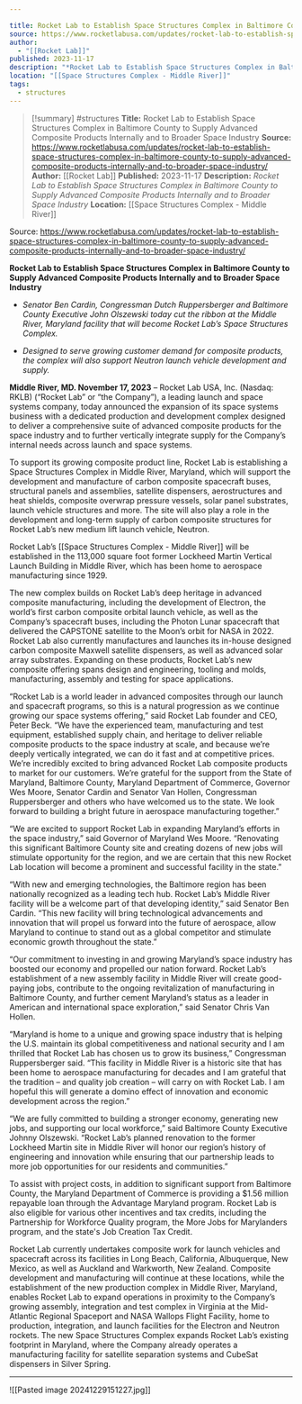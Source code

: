 ```yaml
---

title: Rocket Lab to Establish Space Structures Complex in Baltimore County to Supply Advanced Composite Products Internally and to Broader Space Industry  
source: https://www.rocketlabusa.com/updates/rocket-lab-to-establish-space-structures-complex-in-baltimore-county-to-supply-advanced-composite-products-internally-and-to-broader-space-industry/
author:
  - "[[Rocket Lab]]"
published: 2023-11-17
description: "*Rocket Lab to Establish Space Structures Complex in Baltimore County to Supply Advanced Composite Products Internally and to Broader Space Industry*"
location: "[[Space Structures Complex - Middle River]]"
tags:
  - structures
---
```

>[!summary]
#structures
**Title:** Rocket Lab to Establish Space Structures Complex in Baltimore County to Supply Advanced Composite Products Internally and to Broader Space Industry
**Source:** https://www.rocketlabusa.com/updates/rocket-lab-to-establish-space-structures-complex-in-baltimore-county-to-supply-advanced-composite-products-internally-and-to-broader-space-industry/
**Author:** [[Rocket Lab]]
**Published:** 2023-11-17
**Description:** *Rocket Lab to Establish Space Structures Complex in Baltimore County to Supply Advanced Composite Products Internally and to Broader Space Industry*
**Location:** [[Space Structures Complex - Middle River]]

Source: https://www.rocketlabusa.com/updates/rocket-lab-to-establish-space-structures-complex-in-baltimore-county-to-supply-advanced-composite-products-internally-and-to-broader-space-industry/

**Rocket Lab to Establish Space Structures Complex in Baltimore County to Supply Advanced Composite Products Internally and to Broader Space Industry**

- *Senator Ben Cardin, Congressman Dutch Ruppersberger and Baltimore County Executive John Olszewski today cut the ribbon at the Middle River, Maryland facility that will become Rocket Lab’s Space Structures Complex.*

- *Designed to serve growing customer demand for composite products, the complex will also support Neutron launch vehicle development and supply.*

**Middle River, MD. November 17, 2023** – Rocket Lab USA, Inc. (Nasdaq: RKLB) (“Rocket Lab” or “the Company”), a leading launch and space systems company, today announced the expansion of its space systems business with a dedicated production and development complex designed to deliver a comprehensive suite of advanced composite products for the space industry and to further vertically integrate supply for the Company’s internal needs across launch and space systems.

To support its growing composite product line, Rocket Lab is establishing a Space Structures Complex in Middle River, Maryland, which will support the development and manufacture of carbon composite spacecraft buses, structural panels and assemblies, satellite dispensers, aerostructures and heat shields, composite overwrap pressure vessels, solar panel substrates, launch vehicle structures and more. The site will also play a role in the development and long-term supply of carbon composite structures for Rocket Lab’s new medium lift launch vehicle, Neutron.

Rocket Lab’s [[Space Structures Complex - Middle River]] will be established in the 113,000 square foot former Lockheed Martin Vertical Launch Building in Middle River, which has been home to aerospace manufacturing since 1929.

The new complex builds on Rocket Lab’s deep heritage in advanced composite manufacturing, including the development of Electron, the world’s first carbon composite orbital launch vehicle, as well as the Company’s spacecraft buses, including the Photon Lunar spacecraft that delivered the CAPSTONE satellite to the Moon’s orbit for NASA in 2022. Rocket Lab also currently manufactures and launches its in-house designed carbon composite Maxwell satellite dispensers, as well as advanced solar array substrates. Expanding on these products, Rocket Lab’s new composite offering spans design and engineering, tooling and molds, manufacturing, assembly and testing for space applications.

“Rocket Lab is a world leader in advanced composites through our launch and spacecraft programs, so this is a natural progression as we continue growing our space systems offering,” said Rocket Lab founder and CEO, Peter Beck. “We have the experienced team, manufacturing and test equipment, established supply chain, and heritage to deliver reliable composite products to the space industry at scale, and because we’re deeply vertically integrated, we can do it fast and at competitive prices. We’re incredibly excited to bring advanced Rocket Lab composite products to market for our customers. We’re grateful for the support from the State of Maryland, Baltimore County, Maryland Department of Commerce, Governor Wes Moore, Senator Cardin and Senator Van Hollen, Congressman Ruppersberger and others who have welcomed us to the state. We look forward to building a bright future in aerospace manufacturing together.”

“We are excited to support Rocket Lab in expanding Maryland’s efforts in the space industry,” said Governor of Maryland Wes Moore. “Renovating this significant Baltimore County site and creating dozens of new jobs will stimulate opportunity for the region, and we are certain that this new Rocket Lab location will become a prominent and successful facility in the state.”

“With new and emerging technologies, the Baltimore region has been nationally recognized as a leading tech hub. Rocket Lab’s Middle River facility will be a welcome part of that developing identity,” said Senator Ben Cardin. “This new facility will bring technological advancements and innovation that will propel us forward into the future of aerospace, allow Maryland to continue to stand out as a global competitor and stimulate economic growth throughout the state.”

“Our commitment to investing in and growing Maryland’s space industry has boosted our economy and propelled our nation forward. Rocket Lab’s establishment of a new assembly facility in Middle River will create good-paying jobs, contribute to the ongoing revitalization of manufacturing in Baltimore County, and further cement Maryland’s status as a leader in American and international space exploration,” said Senator Chris Van Hollen.

“Maryland is home to a unique and growing space industry that is helping the U.S. maintain its global competitiveness and national security and I am thrilled that Rocket Lab has chosen us to grow its business,” Congressman Ruppersberger said. “This facility in Middle River is a historic site that has been home to aerospace manufacturing for decades and I am grateful that the tradition – and quality job creation – will carry on with Rocket Lab. I am hopeful this will generate a domino effect of innovation and economic development across the region.”

“We are fully committed to building a stronger economy, generating new jobs, and supporting our local workforce,” said Baltimore County Executive Johnny Olszewski. “Rocket Lab’s planned renovation to the former Lockheed Martin site in Middle River will honor our region’s history of engineering and innovation while ensuring that our partnership leads to more job opportunities for our residents and communities.”

To assist with project costs, in addition to significant support from Baltimore County, the Maryland Department of Commerce is providing a $1.56 million repayable loan through the Advantage Maryland program. Rocket Lab is also eligible for various other incentives and tax credits, including the Partnership for Workforce Quality program, the More Jobs for Marylanders program, and the state's Job Creation Tax Credit.

Rocket Lab currently undertakes composite work for launch vehicles and spacecraft across its facilities in Long Beach, California, Albuquerque, New Mexico, as well as Auckland and Warkworth, New Zealand. Composite development and manufacturing will continue at these locations, while the establishment of the new production complex in Middle River, Maryland, enables Rocket Lab to expand operations in proximity to the Company’s growing assembly, integration and test complex in Virginia at the Mid-Atlantic Regional Spaceport and NASA Wallops Flight Facility, home to production, integration, and launch facilities for the Electron and Neutron rockets. The new Space Structures Complex expands Rocket Lab’s existing footprint in Maryland, where the Company already operates a manufacturing facility for satellite separation systems and CubeSat dispensers in Silver Spring.

---

![[Pasted image 20241229151227.jpg]]